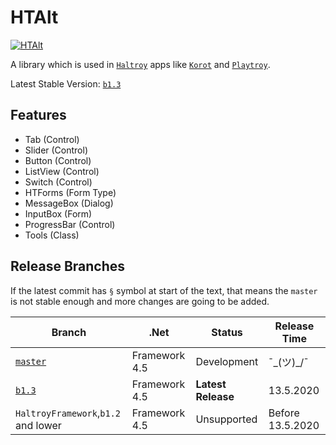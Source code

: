 # HTAlt
[![HTAlt](https://img.shields.io/nuget/v/HTAlt.svg?style=flat&label=Nuget)](https://www.nuget.org/packages/HTAlt/)

A library which is used in [`Haltroy`](http://haltroy.com) apps like [`Korot`](https://github.com/haltroy/korot) and [`Playtroy`](https://github.com/haltroy/Playtroy).

Latest Stable Version: [`b1.3`](https://github.com/Haltroy/HTAlt/releases/tag/b1.3)

## Features
 - Tab (Control)
 - Slider (Control)
 - Button (Control)
 - ListView (Control)
 - Switch (Control)
 - HTForms (Form Type)
 - MessageBox (Dialog)
 - InputBox (Form)
 - ProgressBar (Control)
 - Tools (Class)

 ## Release Branches

 If the latest commit has `§` symbol at start of the text, that means the `master` is not stable enough and more changes are going to be added.

| Branch                                                               | .Net | Status | Release Time |
|----------------------------------------------------------------------|------|----------|-------------------|
| [`master`](https://github.com/haltroy/htalt)              | Framework 4.5 | Development | ¯\_(ツ)_/¯ |
| [`b1.3`](https://github.com/haltroy/htalt/tree/b1.3) | Framework 4.5 | **Latest Release** | 13.5.2020 |
| `HaltroyFramework`,`b1.2` and lower | Framework 4.5 | Unsupported | Before 13.5.2020 |

